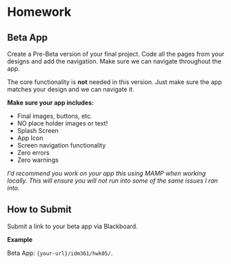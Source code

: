 # Homework

## Beta App
Create a Pre-Beta version of your final project. 
Code all the pages from your designs and add the navigation. Make sure we can navigate throughout the app. 

The core functionality is **not** needed in this version. Just make sure the app matches your design and we can navigate it. 

**Make sure your app includes:**
- Final images, buttons, etc.
- NO place holder images or text!
- Splash Screen
- App Icon
- Screen navigation functionality
- Zero errors
- Zero warnings


_I'd recommend you work on your app this using MAMP when working locally. This will ensure you will not run into some of the same issues I ran into._

## How to Submit
Submit a link to your beta app via Blackboard. 

**Example**

Beta App: `{your-url}/idm361/hwk05/`. 

